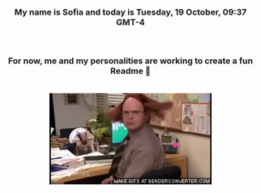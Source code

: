 


<div align="center">
<h3 >My name is Sofia and today is Tuesday, 19 October, 09:37 GMT-4</h3><br>
<h3 >For now, me and my personalities are working to create a fun Readme 👋
</h3><br>
<img src='img/dwight.gif' alt='working...'/>
</div>
